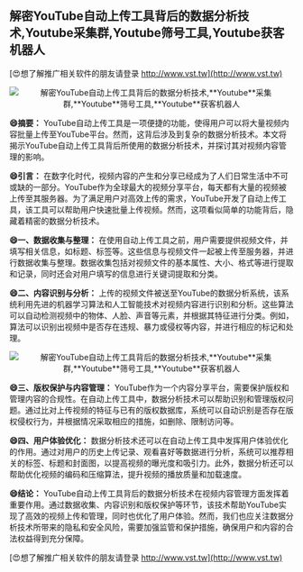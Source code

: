 ## **解密YouTube自动上传工具背后的数据分析技术,**Youtube**采集群,**Youtube**筛号工具,**Youtube**获客机器人**

[😍想了解推广相关软件的朋友请登录 http://www.vst.tw](http://www.vst.tw)

 <center><img src="https://vst.tw/MP4/tuiguang/png/0.png" alt="解密YouTube自动上传工具背后的数据分析技术,**Youtube**采集群,**Youtube**筛号工具,**Youtube**获客机器人"></center>

**😄摘要：**
YouTube自动上传工具是一项便捷的功能，使得用户可以将大量视频内容批量上传至YouTube平台。然而，这背后涉及到复杂的数据分析技术。本文将揭示YouTube自动上传工具背后所使用的数据分析技术，并探讨其对视频内容管理的影响。

**😄引言：**
在数字化时代，视频内容的产生和分享已经成为了人们日常生活中不可或缺的一部分。YouTube作为全球最大的视频分享平台，每天都有大量的视频被上传至其服务器。为了满足用户对高效上传的需求，YouTube开发了自动上传工具，该工具可以帮助用户快速批量上传视频。然而，这项看似简单的功能背后，隐藏着精密的数据分析技术。

**😄一、数据收集与整理：**
在使用自动上传工具之前，用户需要提供视频文件，并填写相关信息，如标题、标签等。这些信息与视频文件一起被上传至服务器，并进行数据收集与整理。数据收集包括对视频文件的基本属性、大小、格式等进行提取和记录，同时还会对用户填写的信息进行关键词提取和分类。

**😄二、内容识别与分析：**
上传的视频文件被送至YouTube的数据分析系统，该系统利用先进的机器学习算法和人工智能技术对视频内容进行识别和分析。这些算法可以自动检测视频中的物体、人脸、声音等元素，并根据其特征进行分类。例如，算法可以识别出视频中是否存在违规、暴力或侵权等内容，并进行相应的标记和处理。

 <center><img src="https://vst.tw/MP4/tuiguang/png/2.png" alt="解密YouTube自动上传工具背后的数据分析技术,**Youtube**采集群,**Youtube**筛号工具,**Youtube**获客机器人"></center>

**😄三、版权保护与内容管理：**
YouTube作为一个内容分享平台，需要保护版权和管理内容的合规性。在自动上传工具中，数据分析技术可以帮助识别和管理版权问题。通过比对上传视频的特征与已有的版权数据库，系统可以自动识别是否存在版权侵权行为，并根据情况采取相应的措施，如删除、限制访问等。

**😄四、用户体验优化：**
数据分析技术还可以在自动上传工具中发挥用户体验优化的作用。通过对用户的历史上传记录、观看喜好等数据进行分析，系统可以推荐相关的标签、标题和封面图，以提高视频的曝光度和吸引力。此外，数据分析还可以帮助优化视频的编码和压缩算法，提升视频的播放质量和加载速度。

**😄结论：**
YouTube自动上传工具背后的数据分析技术在视频内容管理方面发挥着重要作用。通过数据收集、内容识别和版权保护等环节，该技术帮助YouTube实现了高效的视频上传和管理，同时也优化了用户体验。然而，我们也应关注数据分析技术所带来的隐私和安全风险，需要加强监管和保护措施，确保用户和内容的合法权益得到充分保障。

[😍想了解推广相关软件的朋友请登录 http://www.vst.tw](http://www.vst.tw)



